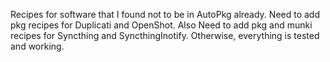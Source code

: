 Recipes for software that I found not to be in AutoPkg already.  Need to add pkg recipes for Duplicati and OpenShot.  Also Need to add pkg and munki recipes for Syncthing and SyncthingInotify.  Otherwise, everything is tested and working.
